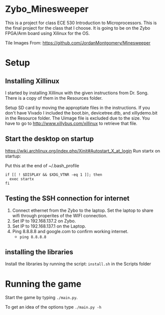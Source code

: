 # Zybo_Minesweeper
This is a project for class ECE 530 Introduction to Microprocessors. This is the final project for the class that I choose. It is going to be on the Zybo FPGA/Arm board using Xilinux for the OS. 

Tile Images From:
https://github.com/JordanMontgomery/Minesweeper

# Setup
## Installing Xillinux
I  started by installing Xillinux with the given instructions from Dr. Song. There is a copy of them in the Resources folder.

Setup SD card by moving the approptiate files in the instructions. If you don't have Vivado I included the boot.bin, devicetree.dtb, and 
xillydemo.bit in the Resource folder. The Uimage file is excluded due to the size. You have to go to http://www.xillybus.com/xillinux to 
retrieve that file.

## Start the desktop on startup
https://wiki.archlinux.org/index.php/Xinit#Autostart_X_at_login
Run startx on startup:

Put this at the end of ~/.bash_profile
```
if [[ ! $DISPLAY && $XDG_VTNR -eq 1 ]]; then
  exec startx
fi
```

## Testing the SSH connection for internet
1. Connect ethernet from the Zybo to the laptop. Set the laptop to share wifi through properites of the WIFI connection.
2. Set IP to 192.168.137.2 on Zybo.
3. Set IP to 192.168.137.1 on the Laptop.
4. Ping 8.8.8.8 and google.com to confirm working internet.
	- `ping 8.8.8.8`

## installing the libraries
Install the libraries by running the script: `install.sh` in the Scripts folder

# Running the game
Start the game by typing `./main.py`.

To get an idea of the options type `./main.py -h`
